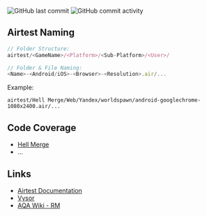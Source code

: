 ![GitHub last commit](https://img.shields.io/github/last-commit/worldspawn-web/webgl_qa_playground) ![GitHub commit activity](https://img.shields.io/github/commit-activity/m/worldspawn-web/webgl_qa_playground)

## Airtest Naming

```ts
// Folder Structure:
airtest/<GameName>/<Platform>/<Sub-Platform>/<User>/

// Folder & File Naming:
<Name>-<Android/iOS>-<Browser>-<Resolution>.air/...
```

Example:

```
airtest/Hell Merge/Web/Yandex/worldspawn/android-googlechrome-1080x2400.air/...
```

## Code Coverage

- [Hell Merge](https://rmgames.atlassian.net/wiki/spaces/QW/database/4455104564)
- ...

## Links

- [Airtest Documentation](https://airtest.doc.io.netease.com/en/tutorial/1_quick_start_guide/)
- [Vysor](https://www.vysor.io/)
- [AQA Wiki - RM](https://rmgames.atlassian.net/wiki/spaces/QW/pages/4455071803/Airtest)
